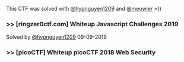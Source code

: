 
This CTF was solved with [@hypnguyen1209](https://github.com/hypnguyen1209) and [@meowier](https://github.com/meowier) =))

### >> [ringzer0ctf.com] Whiteup Javascript Challenges 2019
 Solved by [@hypnguyen1209](https://github.com/hypnguyen1209) 09-09-2019

### >> [picoCTF] Whiteup picoCTF 2018 Web Security

